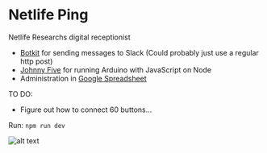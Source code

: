 # Netlife Ping

Netlife Researchs digital receptionist

* [Botkit](http://howdy.ai/botkit/) for sending messages to Slack (Could probably just use a regular http post)
* [Johnny Five](http://johnny-five.io/) for running Arduino with JavaScript on Node
* Administration in [Google Spreadsheet](https://docs.google.com/spreadsheets/d/1geItk1iXyELsMgb76AH0Ze14juGdEu4mpx6RGjRmzCM/edit#gid=0)

TO DO:
* Figure out how to connect 60 buttons...

Run:
```npm run dev```

![alt text](http://netliferesearch.com/assets/img/ansatte/anders.svg "Digital receptionist")
